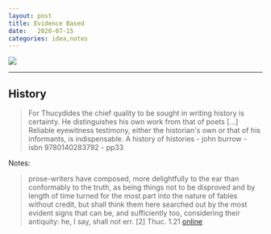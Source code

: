 ```yaml
---
layout: post
title: Evidence Based
date:   2020-07-15
categories: idea,notes
---
```


![](https://www.researchgate.net/profile/Denise_Bowen/publication/313297427/figure/download/fig1/AS:513581353766912@1499458744569/Hierarchies-of-research-designs-and-levels-of-scientific-evidence.png)

---

## History

> For Thucydides the chief quality to be sought in writing history is certainty. He distinguishes his own work from that of poets [...]
> Reliable eyewitness testimony, either the historian's own or that of his informants, is indispensable. 
> <quote> A history of histories - john burrow - isbn 9780140283792 - pp33 </quote>

Notes: 
> prose-writers have composed, more delightfully to the ear than conformably to the truth, as being things not to be disproved and by length of time turned for the most part into the nature of fables without credit, but shall think them here searched out by the most evident signs that can be, and sufficiently too, considering their antiquity: he, I say, shall not err. [2]
> Thuc. 1.21 [online](http://www.perseus.tufts.edu/hopper/text?doc=Perseus%3Atext%3A1999.01.0247%3Abook%3D1%3Achapter%3D21)
